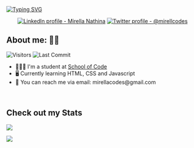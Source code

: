 [![Typing SVG](https://readme-typing-svg.herokuapp.com?color=%23B582F7&size=50&width=770&height=80&lines=Hey!+I'm+Mirella)](https://git.io/typing-svg)

<p align="center">
  <a href="https://www.linkedin.com/in/mirella-nathina">
    <img src="https://user-images.githubusercontent.com/86558397/139915015-f8791665-f0ad-47dc-a4bc-9ae0e5bad202.png" alt="LinkedIn profile - Mirella Nathina" title="LinkedIn"></a> <a href="https://twitter.com/mirellacodes">
    <img src="https://user-images.githubusercontent.com/86558397/139915298-e346b52c-ca62-41db-a9ff-bb258a73607d.png" alt="Twitter profile - @mirellcodes" title="Twitter"></a> 



## About me: 🧏🏽
<img alt="Visitors" src="https://komarev.com/ghpvc/?username=mirellacodes&color=670067&style=plastic&label=VISITORS"/>  <img alt="Last Commit" src="https://img.shields.io/github/last-commit/mirellacodes/mirellacodes?logo=markdown&label=LAST+UPDATE&color=670067&style=plastic">


  <ul>
  <li> 👩🏽‍🎓 I'm a student at <a href=https://www.schoolofcode.co.uk> School of Code </a> </li>
  <li> 🖥️ Currently learning HTML, CSS and Javascript </li>
  <li> 📧 You can reach me via email: mirellacodes@gmail.com </li>
        </ul>
     

<br>
 
## Check out my Stats

<a href="https://git.io/streak-stats"> <img  src="http://github-readme-streak-stats.herokuapp.com?user=mirellacodes&theme=shades-of-purple&date_format=j%20M%5B%20Y%5D&ring=D3DD73&fire=FF632B&sideNums=B7AFFF&currStreakNum=B7AFFF&currStreakLabel=84D7DD&sideLabels=84D7DD&dates=DDB291&stroke=C6E9FF&border=00B9DD&background=3D2064" /> 
</a>
<br>

<a href="https://git.io/streak-stats"> <img src="https://github-readme-stats.vercel.app/api?username=mirellacodes&show_icons=true&theme=synthwave" /> 

